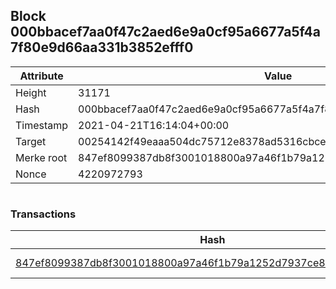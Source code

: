 ## Block 000bbacef7aa0f47c2aed6e9a0cf95a6677a5f4a7f80e9d66aa331b3852efff0

Attribute | Value
--- | ---
Height | 31171
Hash | 000bbacef7aa0f47c2aed6e9a0cf95a6677a5f4a7f80e9d66aa331b3852efff0
Timestamp | 2021-04-21T16:14:04+00:00
Target | 00254142f49eaaa504dc75712e8378ad5316cbcead634704b3734b6271167cc4
Merke root | 847ef8099387db8f3001018800a97a46f1b79a1252d7937ce86a3df78ea89c13
Nonce | 4220972793

```

```

### Transactions

Hash | Amount
--- | ---
[847ef8099387db8f3001018800a97a46f1b79a1252d7937ce86a3df78ea89c13](847ef8099387db8f3001018800a97a46f1b79a1252d7937ce86a3df78ea89c13.md) | 10.00000000 SKEPTI 

